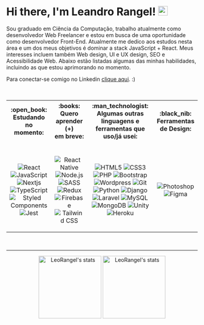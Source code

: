<h1>
	Hi there, I'm Leandro Rangel! <img src="https://media.giphy.com/media/hvRJCLFzcasrR4ia7z/giphy.gif" width="25px">
</h1>

<p>
Sou graduado em Ciência da Computação, trabalho atualmente como desenvolvedor Web Freelancer e estou em busca de uma oportunidade como desenvolvedor Front-End. Atualmente me dedico aos estudos nesta área e um dos meus objetivos é dominar a stack JavaScript + React. Meus interesses incluem também Web design, UI e UX design, SEO e Acessibilidade Web. Abaixo estão listadas algumas das minhas habilidades, incluindo as que estou aprimorando no momento.
</p>

<p>
Para conectar-se comigo no Linkedin <a href="https://www.linkedin.com/in/leandro-ranggel" target="_blank">clique aqui</a>. :)
</p>

<!-- <p>
Aqui estão algumas informações sobre mim:
</p>
<ul>
	<li>Sou graduado em Ciência da Computação</li>
	<li>Trabalho atualmente como desenvolvedor Web Full Stack e estou em busca de uma oportunidade como dev Front-End</li>
	<li>Atualmente me dedico aos estudos na área de Front-End e quero dominar a stack JavaScript/React</li>
	<li>Meus interesses incluem também Design, UI e UX design, SEO e Acessibilidade Web</li>
	<li>
		<a href="https://www.linkedin.com/in/leandro-ranggel" target="_blank">
		    Clique aqui
		</a>
		para conectar-se comigo no Linkedin :)
	</li>
</ul> -->

<!-- <p align="left"><img src="https://komarev.com/ghpvc/?username=LeoRangel&label=Profile%20views&color=0e75b6&style=flat" alt="LeoRangel" /></p> -->

<!-- <p>
Abaixo estão listadas algumas das minhas habilidades, incluindo as que estou aprimorando no momento.
</p> -->

<br>
<table>
    <tr>
        <th>:open_book:<br>Estudando no<br>momento:</th>
        <th>:books:<br>Quero aprender (+)<br>em breve:</th>
        <th>:man_technologist:<br>Algumas outras linguagens e<br>ferramentas que uso/já usei:</th>
        <th>:black_nib:<br>Ferramentas de Design:</th>
    </tr>
    <tr>
        <td>
            <p align="center">
                <!-- Add 'style=for-the-badge' depois da '?' para mudar o estilo -->
		<br>
                <img alt="React" src="https://img.shields.io/badge/React-20232A?&logo=react&logoColor=61DAFB">
                <img alt="JavaScript" src="https://img.shields.io/badge/JavaScript-F7DF1E?&logo=javascript&logoColor=black">
                <img alt="Nextjs" src="https://img.shields.io/badge/next.js-000000?&logo=nextdotjs&logoColor=white">
                <img alt="TypeScript" src="https://img.shields.io/badge/TypeScript-007ACC?&logo=typescript&logoColor=white">
                <img alt="Styled Components" src="https://img.shields.io/badge/styled--components-DB7093?&logo=styled-components&logoColor=white">
                <img alt="Jest" src="https://img.shields.io/badge/Jest-C21325?&logo=jest&logoColor=white">
            </p>
        </td>
        <td>
            <p align="center">
		<br>
                <img alt="React Native" src="https://img.shields.io/badge/React_Native-20232A?&logo=react&logoColor=61DAFB">
                <img alt="Node.js" src="https://img.shields.io/badge/Node.js-43853D?&logo=node.js&logoColor=white"/>
                <img alt="SASS" src="https://img.shields.io/badge/Sass-CC6699?&logo=sass&logoColor=white">
                <img alt="Redux" src="https://img.shields.io/badge/Redux-593D88?&logo=redux&logoColor=white">
                <img alt="Firebase" src="https://img.shields.io/badge/firebase-ffca28?&logo=firebase&logoColor=black">
                <img alt="Tailwind CSS" src="https://img.shields.io/badge/Tailwind_CSS-38B2AC?&logo=tailwind-css&logoColor=white">
                <!-- <img alt="Flutter" src="https://img.shields.io/badge/Flutter-02569B?&logo=flutter&logoColor=white"> -->
            </p>
        </td>
        <td>
            <p align="center">
		<br>
                <img alt="HTML5" src="https://img.shields.io/badge/HTML5-E34F26?&logo=html5&logoColor=white">
                <img alt="CSS3" src="https://img.shields.io/badge/CSS3-1572B6?&logo=css3&logoColor=white">
                <img alt="PHP" src="https://img.shields.io/badge/PHP-777BB4?&logo=php&logoColor=white">
                <img alt="Bootstrap" src="https://img.shields.io/badge/Bootstrap-563D7C?&logo=bootstrap&logoColor=white">
                <img alt="Wordpress" src="https://img.shields.io/badge/Wordpress-21759B?&logo=wordpress&logoColor=white">
                <img alt="Git" src="https://img.shields.io/badge/Git-F05032?&logo=git&logoColor=white">
                <img alt="Python" src="https://img.shields.io/badge/Python-14354C?&logo=python&logoColor=white"/>
                <img alt="Django" src="https://img.shields.io/badge/Django-092E20?&logo=django&logoColor=white">
                <img alt="Laravel" src="https://img.shields.io/badge/Laravel-FF2D20?&logo=laravel&logoColor=white">
                <img alt="MySQL" src="https://img.shields.io/badge/MySQL-00000F?&logo=mysql&logoColor=white">
                <img alt="MongoDB" src="https://img.shields.io/badge/MongoDB-4EA94B?&logo=mongodb&logoColor=white">
                <img alt="Unity" src="https://img.shields.io/badge/Unity-100000?&logo=unity&logoColor=white">
                <img alt="Heroku" src="https://img.shields.io/badge/Heroku-430098?&logo=heroku&logoColor=white">
            </p>
        </td>
        <td>
            <p align="center">
		<br>
                <img alt="Photoshop" src="https://img.shields.io/badge/Photoshop-24205E.svg?&logo=adobe-photoshop&logoColor=white">
                <img alt="Figma" src="https://img.shields.io/badge/Figma-F24D1D.svg?&logo=figma&logoColor=white">
            </p>
        </td>
    </tr>
</table>
<br>

<!-- <h4>:open_book: Estudando no momento:</h4>
<span>
Add 'style=for-the-badge' depois da '?' para mudar o estilo
<img alt="React" src="https://img.shields.io/badge/React-20232A?&logo=react&logoColor=61DAFB">
<img alt="JavaScript" src="https://img.shields.io/badge/JavaScript-F7DF1E?&logo=javascript&logoColor=black">
<img alt="Nextjs" src="https://img.shields.io/badge/next.js-000000?&logo=nextdotjs&logoColor=white">
<img alt="TypeScript" src="https://img.shields.io/badge/TypeScript-007ACC?&logo=typescript&logoColor=white">
<img alt="Styled Components" src="https://img.shields.io/badge/styled--components-DB7093?&logo=styled-components&logoColor=white">
<img alt="Jest" src="https://img.shields.io/badge/Jest-C21325?&logo=jest&logoColor=white">
</span>

<h4>:books: Quero aprender (+) em breve:</h4>
<span>
<img alt="React Native" src="https://img.shields.io/badge/React_Native-20232A?&logo=react&logoColor=61DAFB">
<img alt="Node.js" src="https://img.shields.io/badge/Node.js-43853D?&logo=node.js&logoColor=white"/>
<img alt="SASS" src="https://img.shields.io/badge/Sass-CC6699?&logo=sass&logoColor=white">
<img alt="Redux" src="https://img.shields.io/badge/Redux-593D88?&logo=redux&logoColor=white">
<img alt="Firebase" src="https://img.shields.io/badge/firebase-ffca28?&logo=firebase&logoColor=black">
<img alt="Tailwind CSS" src="https://img.shields.io/badge/Tailwind_CSS-38B2AC?&logo=tailwind-css&logoColor=white">
<img alt="Flutter" src="https://img.shields.io/badge/Flutter-02569B?&logo=flutter&logoColor=white">
</span>

<h4>:man_technologist: Algumas outras linguagens e ferramentas que uso/já usei:</h4>
<span>
<img alt="HTML5" src="https://img.shields.io/badge/HTML5-E34F26?&logo=html5&logoColor=white">
<img alt="CSS3" src="https://img.shields.io/badge/CSS3-1572B6?&logo=css3&logoColor=white">
<img alt="PHP" src="https://img.shields.io/badge/PHP-777BB4?&logo=php&logoColor=white">
<img alt="Bootstrap" src="https://img.shields.io/badge/Bootstrap-563D7C?&logo=bootstrap&logoColor=white">
<img alt="Wordpress" src="https://img.shields.io/badge/Wordpress-21759B?&logo=wordpress&logoColor=white">
<img alt="Git" src="https://img.shields.io/badge/Git-F05032?&logo=git&logoColor=white">
</span>
<br>
<span>
<img alt="Python" src="https://img.shields.io/badge/Python-14354C?&logo=python&logoColor=white"/>
<img alt="Django" src="https://img.shields.io/badge/Django-092E20?&logo=django&logoColor=white">
<img alt="Laravel" src="https://img.shields.io/badge/Laravel-FF2D20?&logo=laravel&logoColor=white">
<img alt="MySQL" src="https://img.shields.io/badge/MySQL-00000F?&logo=mysql&logoColor=white">
<img alt="MongoDB" src="https://img.shields.io/badge/MongoDB-4EA94B?&logo=mongodb&logoColor=white">
<img alt="Unity" src="https://img.shields.io/badge/Unity-100000?&logo=unity&logoColor=white">
<img alt="Heroku" src="https://img.shields.io/badge/Heroku-430098?&logo=heroku&logoColor=white">
</span>

<h4>:black_nib: Ferramentas de Design:</h4>
<span>
<img alt="Photoshop" src="https://img.shields.io/badge/Photoshop-24205E.svg?&logo=adobe-photoshop&logoColor=white">
<img alt="Figma" src="https://img.shields.io/badge/Figma-F24D1D.svg?&logo=figma&logoColor=white">
</span> -->


<!-- [![trophy](https://github-profile-trophy.vercel.app/?username=leorangel&theme=dracula)](https://github.com/ryo-ma/github-profile-trophy) -->

<hr>

<p align="center">
	<img src="https://github-readme-stats.vercel.app/api?username=LeoRangel&locale=pt-br&show_icons=true&hide_border=true&theme=react&count_private=true&hide=stars" alt="LeoRangel's stats" height="165"/>
<!-- 	<img alt="LeoRangel's streak" src="https://github-readme-streak-stats.herokuapp.com/?user=LeoRangel&theme=react&hide_border=true&count_private=true&locale=pt-br" height="150"/> -->
	<img src="https://github-readme-stats.vercel.app/api/top-langs?username=LeoRangel&show_icons=true&locale=pt-br&layout=compact&theme=react&hide_border=true&count_private=true" alt="LeoRangel's stats" height="165"/>
</p>
